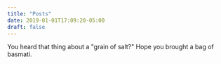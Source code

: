```yaml
---
title: "Posts"
date: 2019-01-01T17:09:20-05:00
draft: false
---
```


You heard that thing about a "grain of salt?"  Hope you brought a bag of basmati.
